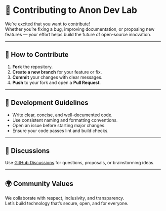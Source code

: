 # 🤝 Contributing to Anon Dev Lab

We’re excited that you want to contribute!  
Whether you’re fixing a bug, improving documentation, or proposing new features — your effort helps build the future of open-source innovation.

---

## 🧩 How to Contribute
1. **Fork** the repository.  
2. **Create a new branch** for your feature or fix.  
3. **Commit** your changes with clear messages.  
4. **Push** to your fork and open a **Pull Request**.

---

## 🧠 Development Guidelines
- Write clear, concise, and well-documented code.  
- Use consistent naming and formatting conventions.  
- Open an issue before starting major changes.  
- Ensure your code passes lint and build checks.

---

## 💬 Discussions
Use [GitHub Discussions](../../discussions) for questions, proposals, or brainstorming ideas.

---

## 🌍 Community Values
We collaborate with respect, inclusivity, and transparency.  
Let’s build technology that’s secure, open, and for everyone.
